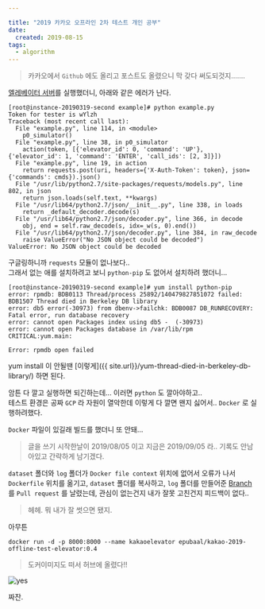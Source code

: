 ```yaml
---

title: "2019 카카오 오프라인 2차 테스트 개인 공부"
date:
  created: 2019-08-15
tags:
  - algorithm
---
```


> 카카오에서 `Github` 에도 올리고 포스트도 올렸으니 막 갖다 써도되것지.......

[엘레베이터 서버](https://github.com/kakao-recruit/2019-blind-2nd-elevator)를 실행했더니, 아래와 같은 에러가 난다.

``` shell
[root@instance-20190319-second example]# python example.py
Token for tester is wYlzh
Traceback (most recent call last):
  File "example.py", line 114, in <module>
    p0_simulator()
  File "example.py", line 38, in p0_simulator
    action(token, [{'elevator_id': 0, 'command': 'UP'}, {'elevator_id': 1, 'command': 'ENTER', 'call_ids': [2, 3]}])
  File "example.py", line 19, in action
    return requests.post(uri, headers={'X-Auth-Token': token}, json={'commands': cmds}).json()
  File "/usr/lib/python2.7/site-packages/requests/models.py", line 802, in json
    return json.loads(self.text, **kwargs)
  File "/usr/lib64/python2.7/json/__init__.py", line 338, in loads
    return _default_decoder.decode(s)
  File "/usr/lib64/python2.7/json/decoder.py", line 366, in decode
    obj, end = self.raw_decode(s, idx=_w(s, 0).end())
  File "/usr/lib64/python2.7/json/decoder.py", line 384, in raw_decode
    raise ValueError("No JSON object could be decoded")
ValueError: No JSON object could be decoded
```

구글링하니까 `requests` 모듈이 없나보다..  
그래서 없는 애를 설치하려고 보니 `python-pip` 도 없어서 설치하려 했더니...

``` shell
[root@instance-20190319-second example]# yum install python-pip
error: rpmdb: BDB0113 Thread/process 25892/140479827851072 failed: BDB1507 Thread died in Berkeley DB library
error: db5 error(-30973) from dbenv->failchk: BDB0087 DB_RUNRECOVERY: Fatal error, run database recovery
error: cannot open Packages index using db5 -  (-30973)
error: cannot open Packages database in /var/lib/rpm
CRITICAL:yum.main:

Error: rpmdb open failed
```

yum install 이 안될땐 [이렇게]({{ site.url}}/yum-thread-died-in-berkeley-db-library/) 하면 된다.

암튼 다 깔고 실행하면 되긴하는데... 이러면 `python` 도 깔아야하고..  
테스트 환경은 공짜 `GCP` 라 자원이 열악한데 이렇게 다 깔면 왠지 싫어서.. `Docker` 로 실행하려했다.

`Docker` 파일이 있길래 빌드를 했더니 또 안돼...
> 글을 쓰기 시작한날이 2019/08/05 이고 지금은 2019/09/05 라.. 기록도 안남아있고 간략하게 남기겠다.

`dataset` 폴더와 `log` 폴더가 `Docker file context` 위치에 없어서 오류가 나서
`Dockerfile` 위치를 옮기고, `dataset` 폴더를 복사하고, `log` 폴더를 만들어준 [Branch](https://github.com/herdin/2019-blind-2nd-elevator/tree/develop) 를 `Pull request` 를 날렸는데, 관심이 없는건지 내가 잘못 고친건지 피드백이 없다..
> 헤헤. 뭐 내가 잘 썻으면 됐지.

아무튼

`docker run -d -p 8000:8000 --name kakaoelevator epubaal/kakao-2019-offline-test-elevator:0.4`

> 도커이미지도 떠서 허브에 올렸다!!

![yes](/assets/images/posts/kakao-offline-test-elevator-01.PNG)

짜잔.
